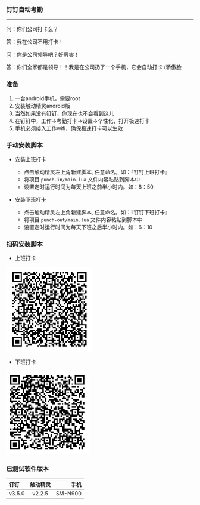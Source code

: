 ### 钉钉自动考勤
----

问：你们公司打卡么？

答：我在公司不用打卡！

问：你是公司领导吧？好厉害！

答：你们全家都是领导！！我是在公司扔了一个手机，它会自动打卡 (骄傲脸

### 准备
1. 一台android手机，需要root
2. 安装触动精灵android版
3. 当然如果没有钉钉，你现在也不会看到这儿
4. 在钉钉中，工作->考勤打卡->设置->个性化，打开极速打卡
5. 手机必须接入工作wifi，确保极速打卡可以生效

### 手动安装脚本

* 安装上班打卡
	* 点击触动精灵左上角新建脚本, 任意命名。如：『钉钉上班打卡』
	* 将项目 `punch-in/main.lua` 文件内容粘贴到脚本中
	* 设置定时运行时间为每天上班之前半小时内。如：8：50

* 安装下班打卡
	* 点击触动精灵左上角新建脚本, 任意命名。如：『钉钉下班打卡』
	* 将项目 `punch-out/main.lua` 文件内容粘贴到脚本中
	* 设置定时运行时间为每天下班之后半小时内。如：6：10

	
### 扫码安装脚本

* 上班打卡

![上班打卡二维码](./punch-in/qrcode.png)

* 下班打卡

![下班打卡二维码](./punch-out/qrcode.png)

### 已测试软件版本

| 钉钉  | 触动精灵 | 手机 |
|:------------- |:---------------:| -------------:|
| v3.5.0      | v2.2.5 |         SM-N900 |
